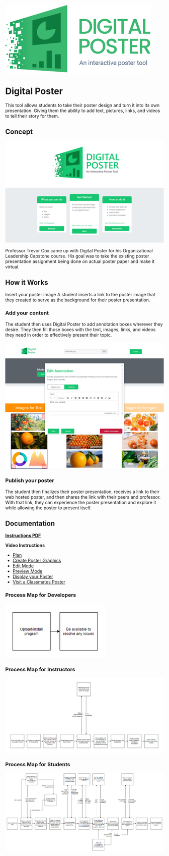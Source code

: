 
![Digital Poster Image](/Assets/ImagesForTools/DigitalPoster-Header.png)

# Digital Poster

This tool allows students to take their poster design and turn it into its own presentation. Giving them the ability to add text, pictures, links, and videos to tell their story for them.

## Concept

![Concept image](/Assets/ImagesForTools/DigitalPoster-Screenshot-1.png)

Professor Trevor Cox came up with Digital Poster for his Organizational Leadership Capstone course. His goal was to take the existing poster presentation assignment being done on actual poster paper and make it virtual.

## **How it Works**
Insert your poster image
A student inserts a link to the poster image that they created to serve as the background for their poster presentation.

### **Add your content**
The student then uses Digital Poster to add annotation boxes wherever they desire. They then fill those boxes with the text, images, links, and videos they need in order to effectively present their topic.

![Image of content](/Assets/ImagesForTools/DigitalPoster-Screenshot-2.png)

### **Publish your poster**
The student then finalizes their poster presentation, receives a link to their web hosted poster, and then shares the link with their peers and professor. With that link, they can experience the poster presentation and explore it while allowing the poster to present itself.

## Documentation

**[Instructions PDF](https://cece.uco.edu/idea/PosterPresentation/instructions/Digital%20Poster%20Instructions.pdf)**

**Video Instructions**
* [Plan](https://www.youtube.com/watch?v=8RfNHcPlm98&feature=youtu.be&ab_channel=CeCEIDEA)
* [Create Poster Graphics](https://www.youtube.com/watch?v=k4n-gRexNM0&feature=youtu.be&ab_channel=CeCEIDEA)
* [Edit Mode](https://www.youtube.com/watch?v=q88ZAkxwXNU&feature=youtu.be&ab_channel=CeCEIDEA)[	](https://www.youtube.com/watch?v=q88ZAkxwXNU&feature=youtu.be&ab_channel=CeCEIDEA)
* [Preview Mode](https://www.youtube.com/watch?v=HcFy1pUPfAM&feature=youtu.be&ab_channel=CeCEIDEA)
* [Display your Poster](https://www.youtube.com/watch?v=HcFy1pUPfAM&feature=youtu.be&ab_channel=CeCEIDEA)
* [Visit a Classmates Poster](https://www.youtube.com/watch?v=-SiugR2sEtQ&feature=youtu.be)

### Process Map for Developers

![Digital Poster Image Experience Map](/Assets/ImagesForTools/Developer.png)

### Process Map for Instructors

![Digital Poster Image Experience Map](/Assets/ImagesForTools/DigitalPoster-ExperienceMap-Instructor%20(2).jpg)

### Process Map for Students

![Digital Poster Image Experience Map](/Assets/ImagesForTools/DigitalPoster-ExperienceMap-Student%20(1).jpg)
